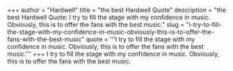 +++
author = "Hardwell"
title = "the best Hardwell Quote"
description = "the best Hardwell Quote: I try to fill the stage with my confidence in music. Obviously, this is to offer the fans with the best music."
slug = "i-try-to-fill-the-stage-with-my-confidence-in-music-obviously-this-is-to-offer-the-fans-with-the-best-music"
quote = '''I try to fill the stage with my confidence in music. Obviously, this is to offer the fans with the best music.'''
+++
I try to fill the stage with my confidence in music. Obviously, this is to offer the fans with the best music.
